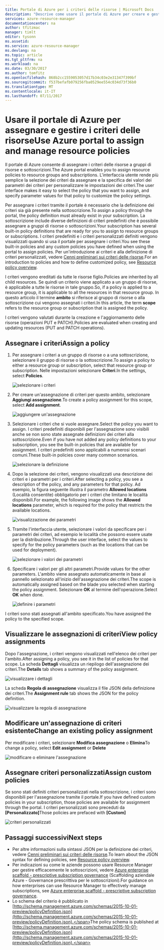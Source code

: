```yaml
---
title: Portale di Azure per i criteri delle risorse | Microsoft Docs
description: "Descrive come usare il portale di Azure per creare e gestire i criteri di Resource Manager. È possibile applicare i criteri alla sottoscrizione o a gruppi di risorse."
services: azure-resource-manager
documentationcenter: na
author: tfitzmac
manager: timlt
editor: tysonn
ms.assetid: 
ms.service: azure-resource-manager
ms.devlang: na
ms.topic: article
ms.tgt_pltfrm: na
ms.workload: na
ms.date: 03/30/2017
ms.author: tomfitz
ms.openlocfilehash: 868b2cc1559053057d17b34c03e2e31347f399bf
ms.sourcegitcommit: f537befafb079256fba0529ee554c034d73f36b0
ms.translationtype: MT
ms.contentlocale: it-IT
ms.lasthandoff: 07/11/2017
---
```

# <a name="use-azure-portal-to-assign-and-manage-resource-policies"></a><span data-ttu-id="54e02-104">Usare il portale di Azure per assegnare e gestire i criteri delle risorse</span><span class="sxs-lookup"><span data-stu-id="54e02-104">Use Azure portal to assign and manage resource policies</span></span>
<span data-ttu-id="54e02-105">Il portale di Azure consente di assegnare i criteri delle risorse a gruppi di risorse e sottoscrizioni.</span><span class="sxs-lookup"><span data-stu-id="54e02-105">The Azure portal enables you to assign resource policies to resource groups and subscriptions.</span></span> <span data-ttu-id="54e02-106">L'interfaccia utente rende più semplice la selezione dei criteri da assegnare e la specifica dei valori dei parametri dei criteri per personalizzare le impostazioni dei criteri.</span><span class="sxs-lookup"><span data-stu-id="54e02-106">The user interface makes it easy to select the policy that you want to assign, and specify parameter values for that policy to customize the policy settings.</span></span> 

<span data-ttu-id="54e02-107">Per assegnare i criteri tramite il portale è necessario che la definizione dei criteri sia già presente nella sottoscrizione.</span><span class="sxs-lookup"><span data-stu-id="54e02-107">To assign a policy through the portal, the policy definition must already exist in your subscription.</span></span> <span data-ttu-id="54e02-108">La sottoscrizione include diverse definizioni di criteri predefiniti che è possibile assegnare a gruppi di risorse o sottoscrizioni.</span><span class="sxs-lookup"><span data-stu-id="54e02-108">Your subscription has several built-in policy definitions that are ready for you to assign to resource groups or subscriptions.</span></span> <span data-ttu-id="54e02-109">I criteri predefiniti e i criteri personalizzati definiti vengono visualizzati quando si usa il portale per assegnare i criteri.</span><span class="sxs-lookup"><span data-stu-id="54e02-109">You see these built-in policies and any custom policies you have defined when using the portal to assign policies.</span></span> <span data-ttu-id="54e02-110">Per un'introduzione ai criteri e alla definizione di criteri personalizzati, vedere [Cenni preliminari sui criteri delle risorse](resource-manager-policy.md).</span><span class="sxs-lookup"><span data-stu-id="54e02-110">For an introduction to policies and how to define customized policy, see [Resource policy overview](resource-manager-policy.md).</span></span>

<span data-ttu-id="54e02-111">I criteri vengono ereditati da tutte le risorse figlio.</span><span class="sxs-lookup"><span data-stu-id="54e02-111">Policies are inherited by all child resources.</span></span> <span data-ttu-id="54e02-112">Se quindi un criterio viene applicato a un gruppo di risorse, è applicabile a tutte le risorse in tale gruppo.</span><span class="sxs-lookup"><span data-stu-id="54e02-112">So, if a policy is applied to a resource group, it is applicable to all the resources in that resource group.</span></span> <span data-ttu-id="54e02-113">In questo articolo il termine **ambito** si riferisce al gruppo di risorse o alla sottoscrizione cui vengono assegnati i criteri.</span><span class="sxs-lookup"><span data-stu-id="54e02-113">In this article, the term **scope** refers to the resource group or subscription that is assigned the policy.</span></span> 

<span data-ttu-id="54e02-114">I criteri vengono valutati durante la creazione e l'aggiornamento delle risorse (operazioni PUT e PATCH).</span><span class="sxs-lookup"><span data-stu-id="54e02-114">Policies are evaluated when creating and updating resources (PUT and PATCH operations).</span></span>

## <a name="assign-a-policy"></a><span data-ttu-id="54e02-115">Assegnare i criteri</span><span class="sxs-lookup"><span data-stu-id="54e02-115">Assign a policy</span></span>

1. <span data-ttu-id="54e02-116">Per assegnare i criteri a un gruppo di risorse o a una sottoscrizione, selezionare il gruppo di risorse o la sottoscrizione.</span><span class="sxs-lookup"><span data-stu-id="54e02-116">To assign a policy to either a resource group or subscription, select that resource group or subscription.</span></span> <span data-ttu-id="54e02-117">Nelle impostazioni selezionare **Criteri**.</span><span class="sxs-lookup"><span data-stu-id="54e02-117">In the settings, select **Policies**.</span></span>

   ![selezionare i criteri](./media/resource-manager-policy-portal/select-policies.png)

2. <span data-ttu-id="54e02-119">Per creare un'assegnazione di criteri per questo ambito, selezionare **Aggiungi assegnazione**.</span><span class="sxs-lookup"><span data-stu-id="54e02-119">To create a policy assignment for this scope, select **Add assignment**.</span></span>

   ![aggiungere un'assegnazione](./media/resource-manager-policy-portal/add-assignment.png)

3. <span data-ttu-id="54e02-121">Selezionare i criteri che si vuole assegnare.</span><span class="sxs-lookup"><span data-stu-id="54e02-121">Select the policy you want to assign.</span></span> <span data-ttu-id="54e02-122">I criteri predefiniti disponibili per l'assegnazione sono visibili anche se non sono state assegnate definizioni dei criteri alla sottoscrizione.</span><span class="sxs-lookup"><span data-stu-id="54e02-122">Even if you have not added any policy definitions to your subscription, you see the built-in policies that are available for assignment.</span></span> <span data-ttu-id="54e02-123">I criteri predefiniti sono applicabili a numerosi scenari comuni.</span><span class="sxs-lookup"><span data-stu-id="54e02-123">These built-in policies cover many common scenarios.</span></span>

   ![selezionare la definizione](./media/resource-manager-policy-portal/select-definition.png)

4. <span data-ttu-id="54e02-125">Dopo la selezione dei criteri, vengono visualizzati una descrizione dei criteri e i parametri per i criteri.</span><span class="sxs-lookup"><span data-stu-id="54e02-125">After selecting a policy, you see a description of the policy, and any parameters for that policy.</span></span> <span data-ttu-id="54e02-126">Ad esempio, la figura seguente illustra il parametro **Allowed locations** (Località consentite) obbligatorio per i criteri che limitano le località disponibili.</span><span class="sxs-lookup"><span data-stu-id="54e02-126">For example, the following image shows the **Allowed locations** parameter, which is required for the policy that restricts the available locations.</span></span>

   ![visualizzazione dei parametri](./media/resource-manager-policy-portal/show-parameters.png)

5. <span data-ttu-id="54e02-128">Tramite l'interfaccia utente, selezionare i valori da specificare per i parametri dei criteri, ad esempio le località che possono essere usate per la distribuzione.</span><span class="sxs-lookup"><span data-stu-id="54e02-128">Through the user interface, select the values to specify for the policy parameters (such as the locations that can be used for deployment).</span></span>

   ![selezionare i valori dei parametri](./media/resource-manager-policy-portal/select-parameters.png)

6. <span data-ttu-id="54e02-130">Specificare i valori per gli altri parametri.</span><span class="sxs-lookup"><span data-stu-id="54e02-130">Provide values for the other parameters.</span></span> <span data-ttu-id="54e02-131">L'ambito viene assegnato automaticamente in base al pannello selezionato all'inizio dell'assegnazione dei criteri.</span><span class="sxs-lookup"><span data-stu-id="54e02-131">The scope is automatically assigned based on the blade you selected when starting the policy assignment.</span></span> <span data-ttu-id="54e02-132">Selezionare **OK** al termine dell'operazione.</span><span class="sxs-lookup"><span data-stu-id="54e02-132">Select **OK** when done.</span></span>

   ![definire i parametri](./media/resource-manager-policy-portal/define-parameters.png)

  <span data-ttu-id="54e02-134">I criteri sono stati assegnati all'ambito specificato.</span><span class="sxs-lookup"><span data-stu-id="54e02-134">You have assigned the policy to the specified scope.</span></span>

## <a name="view-policy-assignments"></a><span data-ttu-id="54e02-135">Visualizzare le assegnazioni di criteri</span><span class="sxs-lookup"><span data-stu-id="54e02-135">View policy assignments</span></span>

<span data-ttu-id="54e02-136">Dopo l'assegnazione, i criteri vengono visualizzati nell'elenco dei criteri per l'ambito.</span><span class="sxs-lookup"><span data-stu-id="54e02-136">After assigning a policy, you see it in the list of policies for that scope.</span></span> <span data-ttu-id="54e02-137">La scheda **Dettagli** visualizza un riepilogo dell'assegnazione dei criteri.</span><span class="sxs-lookup"><span data-stu-id="54e02-137">The **Details** tab shows a summary of the policy assignment.</span></span>

![visualizzare i dettagli](./media/resource-manager-policy-portal/show-details.png)

<span data-ttu-id="54e02-139">La scheda **Regola di assegnazione** visualizza il file JSON della definizione dei criteri.</span><span class="sxs-lookup"><span data-stu-id="54e02-139">The **Assignment rule** tab shows the JSON for the policy definition.</span></span>

![visualizzare la regola di assegnazione](./media/resource-manager-policy-portal/show-assignment-rule.png)

## <a name="change-an-existing-policy-assignment"></a><span data-ttu-id="54e02-141">Modificare un'assegnazione di criteri esistente</span><span class="sxs-lookup"><span data-stu-id="54e02-141">Change an existing policy assignment</span></span>

<span data-ttu-id="54e02-142">Per modificare i criteri, selezionare **Modifica assegnazione** o **Elimina**</span><span class="sxs-lookup"><span data-stu-id="54e02-142">To change a policy, select **Edit assignment** or **Delete**</span></span>

![modificare o eliminare l'assegnazione](./media/resource-manager-policy-portal/edit-delete-policy.png)

## <a name="assign-custom-policies"></a><span data-ttu-id="54e02-144">Assegnare criteri personalizzati</span><span class="sxs-lookup"><span data-stu-id="54e02-144">Assign custom policies</span></span>

<span data-ttu-id="54e02-145">Se sono stati definiti criteri personalizzati nella sottoscrizione, i criteri sono disponibili per l'assegnazione tramite il portale.</span><span class="sxs-lookup"><span data-stu-id="54e02-145">If you have defined custom policies in your subscription, those policies are available for assignment through the portal.</span></span> <span data-ttu-id="54e02-146">I criteri personalizzati sono preceduti da **[Personalizzato]**</span><span class="sxs-lookup"><span data-stu-id="54e02-146">Those policies are prefaced with **[Custom]**</span></span>

![criteri personalizzati](./media/resource-manager-policy-portal/show-custom-policy.png)

## <a name="next-steps"></a><span data-ttu-id="54e02-148">Passaggi successivi</span><span class="sxs-lookup"><span data-stu-id="54e02-148">Next steps</span></span>
* <span data-ttu-id="54e02-149">Per altre informazioni sulla sintassi JSON per la definizione dei criteri, vedere [Cenni preliminari sui criteri delle risorse](resource-manager-policy.md).</span><span class="sxs-lookup"><span data-stu-id="54e02-149">To learn about the JSON syntax for defining policies, see [Resource policy overview](resource-manager-policy.md).</span></span>
* <span data-ttu-id="54e02-150">Per indicazioni su come le aziende possono usare Resource Manager per gestire efficacemente le sottoscrizioni, vedere [Azure enterprise scaffold - prescriptive subscription governance](resource-manager-subscription-governance.md) (Scaffolding aziendale Azure - Governance prescrittiva per le sottoscrizioni).</span><span class="sxs-lookup"><span data-stu-id="54e02-150">For guidance on how enterprises can use Resource Manager to effectively manage subscriptions, see [Azure enterprise scaffold - prescriptive subscription governance](resource-manager-subscription-governance.md).</span></span>
* <span data-ttu-id="54e02-151">Lo schema del criterio è pubblicato in [http://schema.management.azure.com/schemas/2015-10-01-preview/policyDefinition.json](http://schema.management.azure.com/schemas/2015-10-01-preview/policyDefinition.json).</span><span class="sxs-lookup"><span data-stu-id="54e02-151">The policy schema is published at [http://schema.management.azure.com/schemas/2015-10-01-preview/policyDefinition.json](http://schema.management.azure.com/schemas/2015-10-01-preview/policyDefinition.json).</span></span> 


